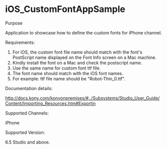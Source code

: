 # iOS_CustomFontAppSample

Purpose

Application to showcase how to define the custom fonts for iPhone channel.

Requirements:

1) For iOS, the custom font file name should match with the font's PostScript name 
   displayed on the Font Info screen on a Mac machine.                                                                       
2) Kindly install the font on a Mac and check the postscript name.                                                            
3) Use the same name for custom font ttf file.                                                                                
3) The font name should match with the iOS font names.                                                                          
4) For example: ttf file name should be "Robot-Thin_0.ttf".                                                                     

Documentation details:

http://docs.kony.com/konyonpremises/#../Subsystems/Studio_User_Guide/Content/Importing_Resources.htm#Exportin


Supported Channels:

iPhone

Supported Version:

6.5 Studio and above.
